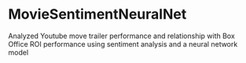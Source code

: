 # MovieSentimentNeuralNet
Analyzed Youtube move trailer performance and relationship with Box Office ROI performance using sentiment analysis and a neural network model
